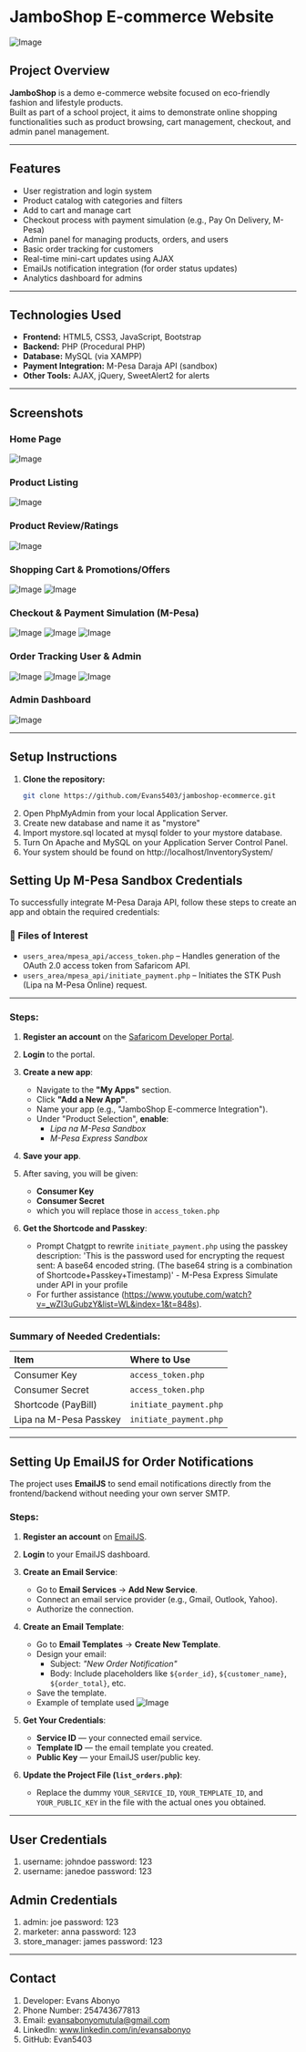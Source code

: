 # JamboShop E-commerce Website

![Image](https://github.com/user-attachments/assets/a2360078-4faa-4bd5-97e0-be132563c78c)

## Project Overview

**JamboShop** is a demo e-commerce website focused on eco-friendly fashion and lifestyle products.  
Built as part of a school project, it aims to demonstrate online shopping functionalities such as product browsing, cart management, checkout, and admin panel management.

---

## Features

- User registration and login system
- Product catalog with categories and filters
- Add to cart and manage cart
- Checkout process with payment simulation (e.g., Pay On Delivery, M-Pesa)
- Admin panel for managing products, orders, and users
- Basic order tracking for customers
- Real-time mini-cart updates using AJAX
- EmailJs notification integration (for order status updates)
- Analytics dashboard for admins

---

## Technologies Used

- **Frontend:** HTML5, CSS3, JavaScript, Bootstrap
- **Backend:** PHP (Procedural PHP)
- **Database:** MySQL (via XAMPP)
- **Payment Integration:** M-Pesa Daraja API (sandbox)
- **Other Tools:** AJAX, jQuery, SweetAlert2 for alerts

---

## Screenshots

### Home Page
![Image](https://github.com/user-attachments/assets/ff35d5a1-16af-4a8d-a60a-e7d741581444)

### Product Listing
![Image](https://github.com/user-attachments/assets/58c6e88d-118d-468f-b871-f9c0220fe554)

### Product Review/Ratings
![Image](https://github.com/user-attachments/assets/0aa42e37-a9ee-43ad-8b1f-7a5a50f50db9)

### Shopping Cart & Promotions/Offers
![Image](https://github.com/user-attachments/assets/012ddfc4-e93e-490e-bccf-9b66da966067)
![Image](https://github.com/user-attachments/assets/9f5bfb83-d108-4c37-84dd-2d61cf65d682)

### Checkout & Payment Simulation (M-Pesa)
![Image](https://github.com/user-attachments/assets/9e8df3cd-22b9-40aa-8606-7e67d3030374)
![Image](https://github.com/user-attachments/assets/cb01184e-ce1f-4ea9-bc7f-93b3de35f562)
![Image](https://github.com/user-attachments/assets/4c9adb19-c171-4954-93d9-050d4958d77e)

### Order Tracking User & Admin
![Image](https://github.com/user-attachments/assets/b1588151-2db8-4510-8dff-d14a83dca9f5)
![Image](https://github.com/user-attachments/assets/f713e9c1-4f98-4a7f-8447-3d4fc1e90a65)
![Image](https://github.com/user-attachments/assets/0c0dac5b-351d-46f9-8291-7e0f0af0519c)

### Admin Dashboard
![Image](https://github.com/user-attachments/assets/d6e7c007-bc04-4d62-aaf8-e5cddaff9165)


---

## Setup Instructions

1. **Clone the repository:**
   ```bash
   git clone https://github.com/Evans5403/jamboshop-ecommerce.git
2. Open PhpMyAdmin from your local Application Server.
3. Create new database and name it as "mystore"
4. Import mystore.sql located at mysql folder to your mystore database.
5. Turn On Apache and MySQL on your Application Server Control Panel.
6. Your system should be found on http://localhost/InventorySystem/

## Setting Up M-Pesa Sandbox Credentials

To successfully integrate M-Pesa Daraja API, follow these steps to create an app and obtain the required credentials:

### 📁 Files of Interest

- `users_area/mpesa_api/access_token.php` – Handles generation of the OAuth 2.0 access token from Safaricom API.
- `users_area/mpesa_api/initiate_payment.php` – Initiates the STK Push (Lipa na M-Pesa Online) request.

---

### Steps:

1. **Register an account** on the [Safaricom Developer Portal](https://developer.safaricom.co.ke/).

2. **Login** to the portal.

3. **Create a new app**:
   - Navigate to the **"My Apps"** section.
   - Click **"Add a New App"**.
   - Name your app (e.g., "JamboShop E-commerce Integration").
   - Under "Product Selection", **enable**:
     - _Lipa na M-Pesa Sandbox_
     - _M-Pesa Express Sandbox_

4. **Save your app**.

5. After saving, you will be given:
   - **Consumer Key**
   - **Consumer Secret**
   - which you will replace those in `access_token.php`

6. **Get the Shortcode and Passkey**:
   - Prompt Chatgpt to rewrite `initiate_payment.php` using the passkey description: 'This is the password used for encrypting the request sent: A base64 encoded string. (The base64 string is a combination of Shortcode+Passkey+Timestamp)' - M-Pesa Express Simulate under API in your profile
   - For further assistance (https://www.youtube.com/watch?v=_wZI3uGubzY&list=WL&index=1&t=848s).

---

### Summary of Needed Credentials:

| Item | Where to Use | 
|:-----|:-------------|
| Consumer Key | `access_token.php` |
| Consumer Secret | `access_token.php` |
| Shortcode (PayBill) | `initiate_payment.php` |
| Lipa na M-Pesa Passkey | `initiate_payment.php` |

---

## Setting Up EmailJS for Order Notifications

The project uses **EmailJS** to send email notifications directly from the frontend/backend without needing your own server SMTP.

### Steps:

1. **Register an account** on [EmailJS](https://www.emailjs.com/).

2. **Login** to your EmailJS dashboard.

3. **Create an Email Service**:
   - Go to **Email Services** → **Add New Service**.
   - Connect an email service provider (e.g., Gmail, Outlook, Yahoo).
   - Authorize the connection.

4. **Create an Email Template**:
   - Go to **Email Templates** → **Create New Template**.
   - Design your email:
     - Subject: _"New Order Notification"_
     - Body: Include placeholders like `${order_id}`, `${customer_name}`, `${order_total}`, etc.
   - Save the template.
   - Example of template used
![Image](https://github.com/user-attachments/assets/be12dc48-adf1-493a-95a3-402554cd811c)

5. **Get Your Credentials**:
   - **Service ID** — your connected email service.
   - **Template ID** — the email template you created.
   - **Public Key** — your EmailJS user/public key.

6. **Update the Project File (`list_orders.php`)**:
   - Replace the dummy `YOUR_SERVICE_ID`, `YOUR_TEMPLATE_ID`, and `YOUR_PUBLIC_KEY` in the file with the actual ones you obtained.

---

## User Credentials
1. username: johndoe password: 123
2. username: janedoe password: 123

## Admin Credentials
1. admin: joe password: 123
2. marketer: anna password: 123
3. store_manager: james password: 123

---
## Contact
1. Developer: Evans Abonyo
2. Phone Number: 254743677813
3. Email: evansabonyomutula@gmail.com
4. LinkedIn: www.linkedin.com/in/evansabonyo
5. GitHub: Evan5403



